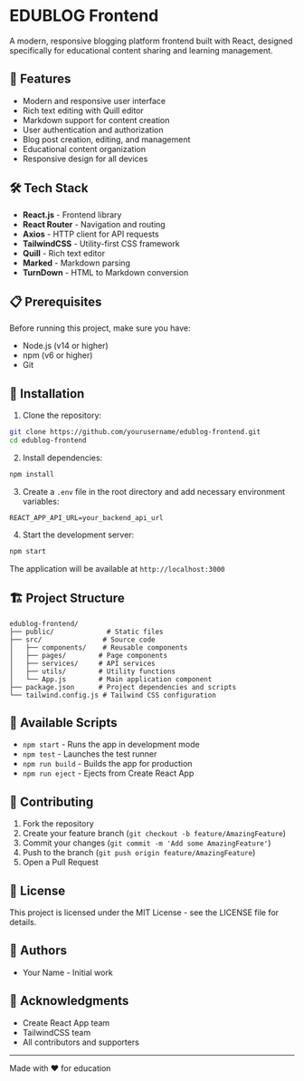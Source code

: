 # EDUBLOG Frontend

A modern, responsive blogging platform frontend built with React, designed specifically for educational content sharing and learning management.

## 🚀 Features

- Modern and responsive user interface
- Rich text editing with Quill editor
- Markdown support for content creation
- User authentication and authorization
- Blog post creation, editing, and management
- Educational content organization
- Responsive design for all devices

## 🛠️ Tech Stack

- **React.js** - Frontend library
- **React Router** - Navigation and routing
- **Axios** - HTTP client for API requests
- **TailwindCSS** - Utility-first CSS framework
- **Quill** - Rich text editor
- **Marked** - Markdown parsing
- **TurnDown** - HTML to Markdown conversion

## 📋 Prerequisites

Before running this project, make sure you have:

- Node.js (v14 or higher)
- npm (v6 or higher)
- Git

## 🔧 Installation

1. Clone the repository:
```bash
git clone https://github.com/yourusername/edublog-frontend.git
cd edublog-frontend
```

2. Install dependencies:
```bash
npm install
```

3. Create a `.env` file in the root directory and add necessary environment variables:
```env
REACT_APP_API_URL=your_backend_api_url
```

4. Start the development server:
```bash
npm start
```

The application will be available at `http://localhost:3000`

## 🏗️ Project Structure

```
edublog-frontend/
├── public/             # Static files
├── src/               # Source code
│   ├── components/    # Reusable components
│   ├── pages/        # Page components
│   ├── services/     # API services
│   ├── utils/        # Utility functions
│   └── App.js        # Main application component
├── package.json      # Project dependencies and scripts
└── tailwind.config.js # Tailwind CSS configuration
```

## 🚀 Available Scripts

- `npm start` - Runs the app in development mode
- `npm test` - Launches the test runner
- `npm run build` - Builds the app for production
- `npm run eject` - Ejects from Create React App

## 🤝 Contributing

1. Fork the repository
2. Create your feature branch (`git checkout -b feature/AmazingFeature`)
3. Commit your changes (`git commit -m 'Add some AmazingFeature'`)
4. Push to the branch (`git push origin feature/AmazingFeature`)
5. Open a Pull Request

## 📝 License

This project is licensed under the MIT License - see the LICENSE file for details.

## 👥 Authors

- Your Name - Initial work

## 🙏 Acknowledgments

- Create React App team
- TailwindCSS team
- All contributors and supporters

---

Made with ❤️ for education 